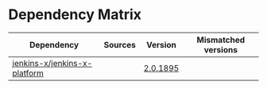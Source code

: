 # Dependency Matrix

Dependency | Sources | Version | Mismatched versions
---------- | ------- | ------- | -------------------
[jenkins-x/jenkins-x-platform](https://github.com/jenkins-x/jenkins-x-platform) |  | [2.0.1895](https://github.com/jenkins-x/jenkins-x-platform/releases/tag/v2.0.1895) | 
